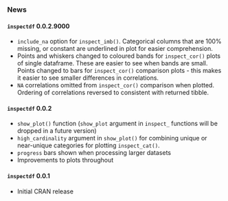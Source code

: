 
### News

#### `inspectdf` 0.0.2.9000

  - `include_na` option for `inspect_imb()`. Categorical columns that
    are 100% missing, or constant are underlined in plot for easier
    comprehension.
  - Points and whiskers changed to coloured bands for `inspect_cor()`
    plots of single dataframe. These are easier to see when bands are
    small. Points changed to bars for `inspect_cor()` comparison plots -
    this makes it easier to see smaller differences in correlations.
  - `NA` correlations omitted from `inspect_cor()` comparison when
    plotted. Ordering of correlations reversed to consistent with
    returned tibble.

#### `inspectdf` 0.0.2

  - `show_plot()` function (`show_plot` argument in `inspect_` functions
    will be dropped in a future version)
  - `high_cardinality` argument in `show_plot()` for combining unique or
    near-unique categories for plotting `inspect_cat()`.
  - `progress` bars shown when processing larger datasets
  - Improvements to plots throughout

#### `inspectdf` 0.0.1

  - Initial CRAN release
